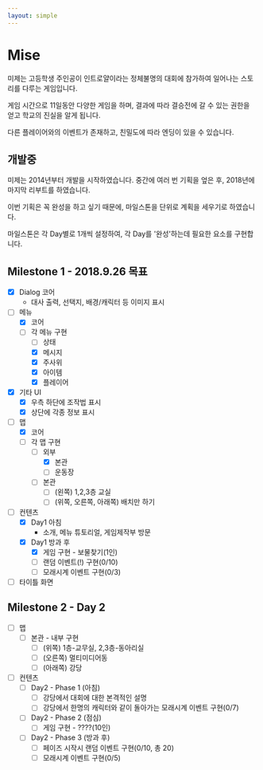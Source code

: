 ```yaml
---
layout: simple
---
```



# Mise

미제는 고등학생 주인공이 인트로얄이라는 정체불명의 대회에 참가하여 일어나는 스토리를 다루는 게임입니다.

게임 시간으로 11일동안 다양한 게임을 하며, 결과에 따라 결승전에 갈 수 있는 권한을 얻고 학교의 진실을 알게 됩니다.

다른 플레이어와의 이벤트가 존재하고, 친밀도에 따라 엔딩이 있을 수 있습니다.

## 개발중

미제는 2014년부터 개발을 시작하였습니다. 중간에 여러 번 기획을 엎은 후, 2018년에 마지막 리부트를 하였습니다.

이번 기획은 꼭 완성을 하고 싶기 때문에, 마일스톤을 단위로 계획을 세우기로 하였습니다.

마일스톤은 각 Day별로 1개씩 설정하여, 각 Day를 '완성'하는데 필요한 요소를 구현합니다.

## Milestone 1 - 2018.9.26 목표

- [X] Dialog 코어
  - 대사 출력, 선택지, 배경/캐릭터 등 이미지 표시
- [ ] 메뉴
  - [X] 코어
  - [ ] 각 메뉴 구현
    - [ ] 상태
    - [X] 메시지
    - [X] 주사위
    - [X] 아이템
    - [X] 플레이어
- [X] 기타 UI
  - [X] 우측 하단에 조작법 표시
  - [X] 상단에 각종 정보 표시
- [ ] 맵
  - [X] 코어
  - [ ] 각 맵 구현
    - [ ] 외부
      - [X] 본관
      - [ ] 운동장
    - [ ] 본관
      - [ ] (왼쪽) 1,2,3층 교실
      - [ ] (위쪽, 오른쪽, 아래쪽) 배치만 하기
- [ ] 컨텐츠
  - [X] Day1 아침
    - 소개, 메뉴 튜토리얼, 게임제작부 방문
  - [X] Day1 방과 후
    - [X] 게임 구현 - 보물찾기(1인)
    - [ ] 랜덤 이벤트(!) 구현(0/10)
    - [ ] 모래시계 이벤트 구현(0/3)
- [ ] 타이틀 화면

## Milestone 2 - Day 2

- [ ] 맵
  - [ ] 본관 - 내부 구현
    - [ ] (위쪽) 1층-교무실, 2,3층-동아리실
    - [ ] (오른쪽) 멀티미디어동
    - [ ] (아래쪽) 강당
- [ ] 컨텐츠
  - [ ] Day2 - Phase 1 (아침)
    - [ ] 강당에서 대회에 대한 본격적인 설명
    - [ ] 강당에서 한명의 캐릭터와 같이 돌아가는 모래시계 이벤트 구현(0/7)
  - [ ] Day2 - Phase 2 (점심)
    - [ ] 게임 구현 - ????(10인)
  - [ ] Day2 - Phase 3 (방과 후)
    - [ ] 페이즈 시작시 랜덤 이벤트 구현(0/10, 총 20)
    - [ ] 모래시계 이벤트 구현(0/5)
